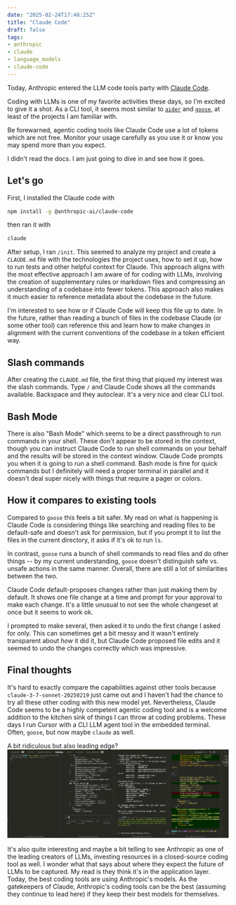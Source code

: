 ```yaml
---
date: "2025-02-24T17:48:25Z"
title: "Claude Code"
draft: false
tags:
- anthropic
- claude
- language_models
- claude-code
---
```


Today, Anthropic entered the LLM code tools party with [Claude Code](https://docs.anthropic.com/en/docs/agents-and-tools/claude-code/overview).

Coding with LLMs is one of my favorite activities these days, so I'm excited to give it a shot.
As a CLI tool, it seems most similar to [`aider`](https://github.com/Aider-AI/aider) and [`goose`](https://github.com/block/goose), at least of the projects I am familiar with.

Be forewarned, agentic coding tools like Claude Code use a lot of tokens which are not free.
Monitor your usage carefully as you use it or know you may spend more than you expect.

I didn't read the docs.
I am just going to dive in and see how it goes.

## Let's go

First, I installed the Claude code with

```sh
npm install -g @anthropic-ai/claude-code
```

then ran it with

```sh
claude
```

After setup, I ran `/init`.
This seemed to analyze my project and create a `CLAUDE.md` file with the technologies the project uses, how to set it up, how to run tests and other helpful context for Claude.
This approach aligns with the most effective approach I am aware of for coding with LLMs, involving the creation of supplementary rules or markdown files and compressing an understanding of a codebase into fewer tokens.
This approach also makes it much easier to reference metadata about the codebase in the future.

I'm interested to see how or if Claude Code will keep this file up to date.
In the future, rather than reading a bunch of files in the codebase Claude (or some other tool) can reference this and learn how to make changes in alignment with the current conventions of the codebase in a token efficient way.

## Slash commands

After creating the `CLAUDE.md` file, the first thing that piqued my interest was the slash commands.
Type `/` and Claude Code shows all the commands available.
Backspace and they autoclear.
It's a very nice and clear CLI tool.

## Bash Mode
There is also "Bash Mode" which seems to be a direct passthrough to run commands in your shell.
These don't appear to be stored in the context, though you can instruct Claude Code to run shell commands on your behalf and the results will be stored in the context window.
Claude Code prompts you when it is going to run a shell command.
Bash mode is fine for quick commands but I definitely will need a proper terminal in parallel and it doesn't deal super nicely with things that require a pager or colors.

## How it compares to existing tools

Compared to `goose` this feels a bit safer.
My read on what is happening is Claude Code is considering things like searching and reading files to be default-safe and doesn't ask for permission, but if you prompt it to list the files in the current directory, it asks if it's ok to run `ls`.

In contrast, `goose` runs a bunch of shell commands to read files and do other things -- by my current understanding, `goose` doesn't distinguish safe vs. unsafe actions in the same manner.
Overall, there are still a lot of similarities between the two.

Claude Code default-proposes changes rather than just making them by default.
It shows one file change at a time and prompt for your approval to make each change.
It's a little unusual to not see the whole changeset at once but it seems to work ok.

I prompted to make several, then asked it to undo the first change I asked for only.
This can sometimes get a bit messy and it wasn't entirely transparent about _how_ it did it, but Claude Code proposed file edits and it seemed to undo the changes correctly which was impressive.

## Final thoughts
It's hard to exactly compare the capabilities against other tools because `claude-3-7-sonnet-20250219` just came out and I haven't had the chance to try all these other coding with this new model yet.
Nevertheless, Claude Code seems to be a highly competent agentic coding tool and is a welcome addition to the kitchen sink of things I can throw at coding problems.
These days I run Cursor with a CLI LLM agent tool in the embedded terminal.
Often, `goose`, but now maybe `claude` as well.

A bit ridiculous but also leading edge?
![Screenshot showing multiple terminal windows with different LLM coding tools running simultaneously](terminals.png)

It's also quite interesting and maybe a bit telling to see Anthropic as one of the leading creators of LLMs, investing resources in a closed-source coding tool as well.
I wonder what that says about where they expect the future of LLMs to be captured.
My read is they think it's in the application layer.
Today, the best coding tools are using Anthropic's models.
As the gatekeepers of Claude, Anthropic's coding tools can be the best (assuming they continue to lead here) if they keep their best models for themselves.

